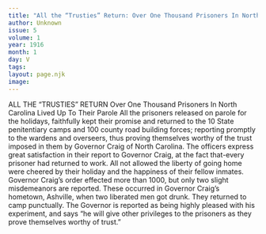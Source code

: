 ```yaml
---
title: "All the “Trusties” Return: Over One Thousand Prisoners In North Carolina Lived Up To Their Parole"
author: Unknown
issue: 5
volume: 1
year: 1916
month: 1
day: V
tags:
layout: page.njk
image:
---
```

ALL THE “TRUSTIES” RETURN    Over One Thousand Prisoners In North Carolina Lived Up To Their Parole    All the prisoners released on parole for the holidays, faithfully kept their promise and returned to the 10 State penitentiary camps and 100 county road building forces; reporting promptly to the wardens and overseers, thus proving themselves worthy of the trust imposed in them by Governor Craig of North Carolina.    The officers express great satisfaction in their report to Governor Craig, at the fact that-every prisoner had returned to work. All not allowed the liberty of going home were cheered by their holiday and the happiness of their fellow inmates.    Governor Craig’s order effected more than 1000, but only two slight misdemeanors are reported. These occurred in Governor Craig’s hometown, Ashville, when two liberated men got drunk. They returned to camp punctually. The Governor is reported as being highly pleased with his experiment, and says “he will give other privileges to the prisoners as they prove themselves worthy of trust.” 




